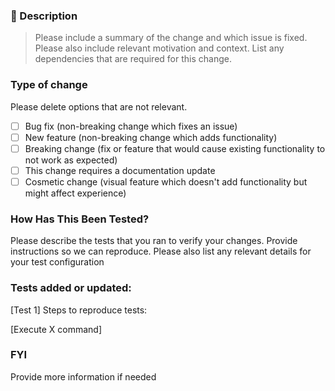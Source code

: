 ### 📝 Description

> Please include a summary of the change and which issue is fixed. Please also include relevant motivation and context. List any dependencies that are required for this change.

### Type of change

Please delete options that are not relevant.

- [ ] Bug fix (non-breaking change which fixes an issue)
- [ ] New feature (non-breaking change which adds functionality)
- [ ] Breaking change (fix or feature that would cause existing functionality to not work as expected)
- [ ] This change requires a documentation update
- [ ] Cosmetic change (visual feature which doesn't add functionality but might affect experience)

### How Has This Been Tested?

Please describe the tests that you ran to verify your changes. Provide instructions so we can reproduce. Please also list any relevant details for your test configuration

### Tests added or updated:

[Test 1]
Steps to reproduce tests:

[Execute X command]

### FYI

Provide more information if needed
